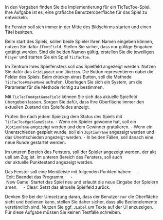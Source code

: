 In den Vorgaben finden Sie die Implementierung für ein TicTacToe-Spiel.
Ihre Aufgabe ist es, eine grafische Benutzeroberfläche für das Spiel zu entwickeln.

Ihr Fenster soll sich immer in der Mitte des Bildschirms starten und einen Titel besitzen.

Beim start des Spiels, sollen beide Spieler Ihren Namen eingeben können, nutzen Sie dafür `JTextField`. Stellen Sie sicher, dass nur gülitge Eingaben getätigt werden.
Sind die beiden Namen gültig, erstellen Sie die jeweiligen `Player` und starten Sie ein Spiel `TicTacToe`.

Im Zentrum Ihres Spielfensters soll das Spielfeld angezeigt werden. Nutzen Sie dafür das `GridLayout` und `JButton`.
Die Button representieren dabei die Felder des Spiels. Beim drücken eines Button, soll die Methode `TicTacToe#makeMove` aufrufen.
Überlegen Sie sich ein System, um die Parameter für die Methode richtig zu bestimmen.

Mit `TicTacToe#getGameField` können Sie sich das aktuelle Spielfeld übergeben lassen.
Sorgen Sie dafür, dass Ihre Oberfläche immer den aktuellen Zustand des Spielfeldes anzeigt.

Prüfen Sie nach jedem Spielzug dem Status des Spiels mit `TicTacToe#getGameState`.
    - Wenn ein Spieler gewonne hat, soll ein `JOptionPane` angezeigt werden und dem Gewinner gratulieren.
    - Wenn ein Unentschieden gespielt wurde, soll ein `JOptionPane` angezeigt werden und das Unentschieden angezeigt werden.
    - In beiden Fällen, soll danach eine neue Runde gestartet werden.

Im unteren Bereich des Fensters, soll der Spieler angezeigt werden, der aktuell am Zug ist.
Im unteren Bereich des Fensters, soll auch der aktuelle Punktestand angezeigt werden.

Das Fenster soll eine Menüleiste mit folgenden Punkten haben:
    - Exit: Beendet das Programm.
    - New Game: Startet das Spiel neu und erlaubt die neue Eingabe der Spielernamen.
    - Clear: Setzt das aktuelle Spielfeld zurück.

Denken Sie bei der Umsetzung daran, dass der Benutzer nur die Oberfläche sieht und bedienen kann, stellen Sie daher sicher, dass alle Bedienelemente verständlich sind.
Nutzen Sie ggf. `JLabel` um Texte auf der UI anzuzeigen.
Für diese Aufgabe müssen Sie keinen Testfälle schreiben.
